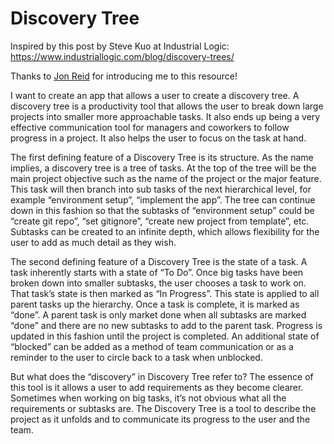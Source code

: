 # Discovery Tree

Inspired by this post by Steve Kuo at Industrial Logic: https://www.industriallogic.com/blog/discovery-trees/

Thanks to [Jon Reid](https://qualitycoding.org) for introducing me to this resource!

I want to create an app that allows a user to create a discovery tree. A discovery tree is a productivity tool that allows the user to break down large projects into smaller more approachable tasks. It also ends up being a very effective communication tool for managers and coworkers to follow progress in a project. It also helps the user to focus on the task at hand.

The first defining feature of a Discovery Tree is its structure. As the name implies, a discovery tree is a tree of tasks. At the top of the tree will be the main project objective such as the name of the project or the major feature. This task will then branch into sub tasks of the next hierarchical level, for example “environment setup”, “implement the app”. The tree can continue down in this fashion so that the subtasks of “environment setup” could be “create git repo”, “set gitignore”, “create new project from template”, etc. Subtasks can be created to an infinite depth, which allows flexibility for the user to add as much detail as they wish.

The second defining feature of a Discovery Tree is the state of a task. A task inherently starts with a state of “To Do”. Once big tasks have been broken down into smaller subtasks, the user chooses a task to work on. That task’s state is then marked as “In Progress”. This state is applied to all parent tasks up the hierarchy. Once a task is complete, it is marked as “done”. A parent task is only market done when all subtasks are marked “done” and there are no new subtasks to add to the parent task. Progress is updated in this fashion until the project is completed. An additional state of “blocked” can be added as a method of team communication or as a reminder to the user to circle back to a task when unblocked.

But what does the “discovery” in Discovery Tree refer to? The essence of this tool is it allows a user to add requirements as they become clearer. Sometimes when working on big tasks, it’s not obvious what all the requirements or subtasks are. The Discovery Tree is a tool to describe the project as it unfolds and to communicate its progress to the user and the team.
